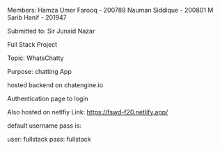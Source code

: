 Members: 
Hamza Umer Farooq - 200789
Nauman Siddique - 200801
M Sarib Hanif - 201947

Submitted to:
Sir Junaid Nazar

Full Stack Project

Topic:
WhatsChatty

Purpose:
chatting App

hosted backend on chatengine.io

Authentication page to login

Also hosted on netlfiy
Link: https://fswd-f20.netlify.app/


default username pass is:

user: fullstack
pass: fullstack